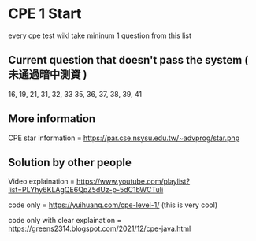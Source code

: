  # CPE 1 Start
 every cpe test wikl take mininum 1 question from this list


 ## Current question that doesn't pass the system ( 未通過暗中測資 )
 16, 19, 21, 31, 32, 33 35, 36, 37, 38, 39, 41

 


## More information

CPE star information = https://par.cse.nsysu.edu.tw/~advprog/star.php

## Solution by other people

Video explaination = https://www.youtube.com/playlist?list=PLYhy6KLAgQE6QpZ5dUz-p-5dC1bWCTuIi

code only = https://yuihuang.com/cpe-level-1/
(this is very cool)

code only with clear explaination = https://greens2314.blogspot.com/2021/12/cpe-java.html

